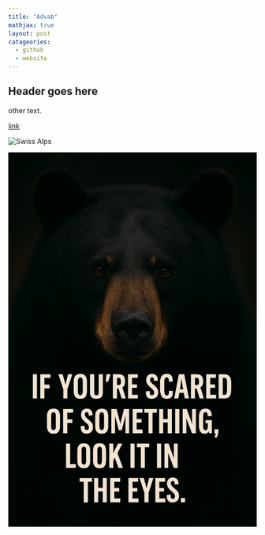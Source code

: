 ```yaml
---
title: "Advab"
mathjax: true
layout: post
catageories:
  - github
  - website
---
```


## Header goes here

other text.

[link](https://www.linkedin.com/in/minli-ruan-umich/)

![Swiss Alps](https://user-images.githubusercontent.com/4943215/55412536-edbba180-5567-11e9-9c70-6d33bca3f8ed.jpg)

![Swiss Alps](https://raw.githubusercontent.com/mlruan/mlruan.github.io/master/assets/ChatGPT%20Image%20Jun%2017%2C%202025%2C%2002_06_20%20PM.png
)
